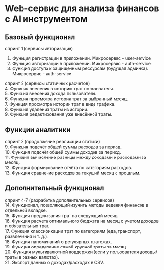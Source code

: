 # Web-сервис для анализа финансов с AI инструментом

## **Базовый функционал**

спринт 1 (сервисы авторизации)
1. Функция регистрации в приложении. Микросервис - user-service
2. Функция авторизации в приложении. Микросервис - auth-service
3. функция доступа к защищённым рессурсам (будущая админка). Микросервис - auth-service

спринт 2 (сервисы статичных расчетов)  
4. Функция внесения в историю трат пользователя.  
5. Функция внесения дохода пользователя.  
6. Функция просмотра истории трат за выбранный месяц.  
7. Функция просмотра истории трат в виде графика.  
8. Функция удаления траты из истории.  
9. Функция редактирования уже внесённой траты.  

## **Функции аналитики**

спринт 3 (продолжение реализации статики)  
9. Функция подсчёт общей суммы расходов за период.  
10. Функция подсчёт общей суммы доходов за период.  
11. Функция вычисление разницы между доходами и расходами за месяц.  
12. Функция формирование отчёта по категориям расходов.  
13. Функция сравнение расходов за текущий месяц с прошлым.  

## **Дополнительный функционал**

спринт 4-7 (разработка дополнительных сервисов)  
14. Функционал, позволяющий изучить методы ведения финансов в отдельной вкладке.  
15. Функция предсказания трат на следующий месяц.  
16. Функция расчета оптимального бюджета на месяц с учетом доходов и обязательных трат.  
17. Функция классификации трат по категориям (еда, транспорт, развлечения и т. д.).  
18. Функция напоминаний о регулярных платежах.  
19. Функция определение самой крупной траты за месяц.  
20. Функция мультивалютной поддержки (если у пользователя доходы/траты в разных валютах).  
21. Экспорт данных о доходах/расходах в CSV.  
